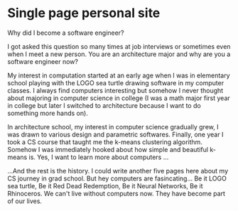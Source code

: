 # Single page personal site

Why did I become a software engineer?

I got asked this question so many times at job interviews or sometimes even when I meet a new person. You are an architecture major and why are you a software engineer now? 

My interest in computation started at an early age when I was in elementary school playing with the LOGO sea turtle drawing software in my computer classes. I always find computers interesting but somehow I 
never thought about majoring in computer science in college (I was a math major first year in college but later I switched to architecture because I want to do something more hands on). 

In architecture school, my interest in computer science gradually grew, I was drawn to various design and parametric softwares. Finally, one year I took a CS course that taught me the k-means clustering algorithm. 
Somehow I was immediately hooked about how simple and beautiful k-means is. Yes, I want to learn more about computers ... 

...And the rest is the history. I could write another five pages here about my CS journey in grad school. But hey computers are fasincating... Be it LOGO sea turtle, Be it Red Dead Redemption, Be it Neural Networks, Be it Rhinoceros. We can't live without computers now. They have become part of our lives.